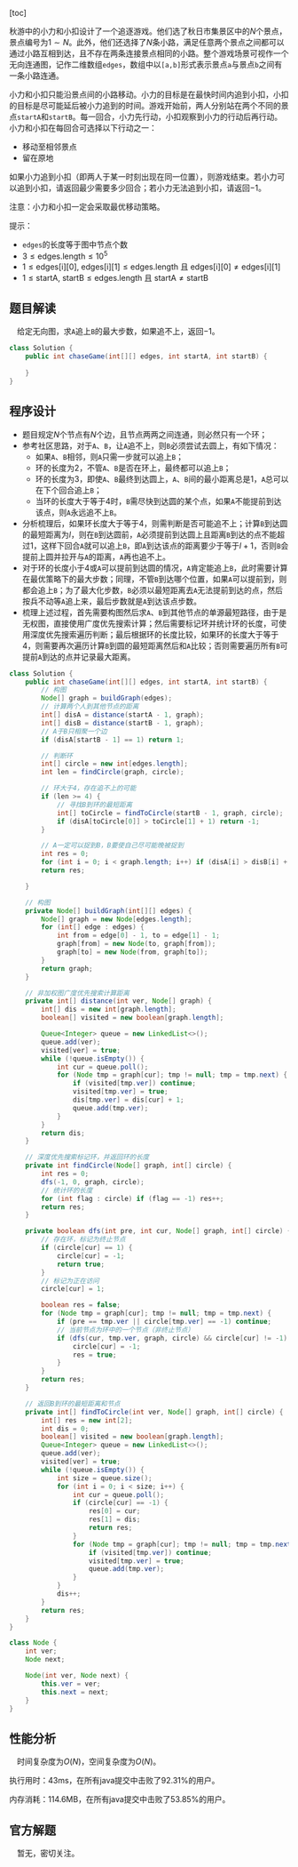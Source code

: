 [toc]

秋游中的小力和小扣设计了一个追逐游戏。他们选了秋日市集景区中的$N$个景点，景点编号为$1 \sim N$。此外，他们还选择了$N$条小路，满足任意两个景点之间都可以通过小路互相到达，且不存在两条连接景点相同的小路。整个游戏场景可视作一个无向连通图，记作二维数组`edges`，数组中以`[a,b]`形式表示景点`a`与景点`b`之间有一条小路连通。

小力和小扣只能沿景点间的小路移动。小力的目标是在最快时间内追到小扣，小扣的目标是尽可能延后被小力追到的时间。游戏开始前，两人分别站在两个不同的景点`startA`和`startB`。每一回合，小力先行动，小扣观察到小力的行动后再行动。小力和小扣在每回合可选择以下行动之一：

* 移动至相邻景点
* 留在原地

如果小力追到小扣（即两人于某一时刻出现在同一位置），则游戏结束。若小力可以追到小扣，请返回最少需要多少回合；若小力无法追到小扣，请返回$-1$。

注意：小力和小扣一定会采取最优移动策略。



提示：

* `edges`的长度等于图中节点个数
* $3 \le \text{edges.length} \le 10^5$
* $1 \le \text{edges[i][0], edges[i][1]} \le \text{edges.length}$ 且 $\text{edges[i][0]} \ne \text{edges[i][1]}$
* $1 \le \text{startA, startB} \le \text{edges.length}$ 且 $\text{startA} \ne \text{startB}$



## 题目解读

&emsp;给定无向图，求`A`追上`B`的最大步数，如果追不上，返回$-1$。

```java
class Solution {
    public int chaseGame(int[][] edges, int startA, int startB) {
        
    }
}
```

## 程序设计

* 题目规定$N$个节点有$N$个边，且节点两两之间连通，则必然只有一个环；
* 参考社区思路，对于`A`、`B`，让`A`追不上，则`B`必须尝试去圆上，有如下情况：
  * 如果`A`、`B`相邻，则`A`只需一步就可以追上`B`；
  * 环的长度为$2$，不管`A`、`B`是否在环上，最终都可以追上`B`；
  * 环的长度为$3$，即使`A`、`B`最终到达圆上，`A`、`B`间的最小距离总是$1$，`A`总可以在下个回合追上`B`；
  * 当环的长度大于等于$4$时，`B`需尽快到达圆的某个点，如果`A`不能提前到达该点，则`A`永远追不上`B`。
* 分析梳理后，如果环长度大于等于$4$，则需判断是否可能追不上；计算`B`到达圆的最短距离为$l$，则在`B`到达圆前，`A`必须提前到达圆上且距离`B`到达的点不能超过$1$，这样下回合`A`就可以追上`B`，即`A`到达该点的距离要少于等于$l + 1$，否则`B`会提前上圆并拉开与`A`的距离，`A`再也追不上。
* 对于环的长度小于$4$或`A`可以提前到达圆的情况，`A`肯定能追上`B`，此时需要计算在最优策略下的最大步数；同理，不管`B`到达哪个位置，如果`A`可以提前到，则都会追上`B`；为了最大化步数，`B`必须以最短距离去`A`无法提前到达的点，然后按兵不动等`A`追上来，最后步数就是`A`到达该点步数。
* 梳理上述过程，首先需要构图然后求`A`、`B`到其他节点的单源最短路径，由于是无权图，直接使用广度优先搜索计算；然后需要标记环并统计环的长度，可使用深度优先搜索遍历判断；最后根据环的长度比较，如果环的长度大于等于$4$，则需要再次遍历计算`B`到圆的最短距离然后和`A`比较；否则需要遍历所有`B`可提前`A`到达的点并记录最大距离。

```java
class Solution {
    public int chaseGame(int[][] edges, int startA, int startB) {
        // 构图
        Node[] graph = buildGraph(edges);
        // 计算两个人到其他节点的距离
        int[] disA = distance(startA - 1, graph);
        int[] disB = distance(startB - 1, graph);
        // A于B只相聚一个边
        if (disA[startB - 1] == 1) return 1;

        // 判断环
        int[] circle = new int[edges.length];
        int len = findCircle(graph, circle);

        // 环大于4，存在追不上的可能
        if (len >= 4) {
            // 寻找B到环的最短距离
            int[] toCircle = findToCircle(startB - 1, graph, circle);
            if (disA[toCircle[0]] > toCircle[1] + 1) return -1;
        }

        // A一定可以捉到B，B要使自己尽可能晚被捉到
        int res = 0;
        for (int i = 0; i < graph.length; i++) if (disA[i] > disB[i] + 1) res = Math.max(res, disA[i]);
        return res;

    }

    // 构图
    private Node[] buildGraph(int[][] edges) {
        Node[] graph = new Node[edges.length];
        for (int[] edge : edges) {
            int from = edge[0] - 1, to = edge[1] - 1;
            graph[from] = new Node(to, graph[from]);
            graph[to] = new Node(from, graph[to]);
        }
        return graph;
    }

    // 非加权图广度优先搜索计算距离
    private int[] distance(int ver, Node[] graph) {
        int[] dis = new int[graph.length];
        boolean[] visited = new boolean[graph.length];

        Queue<Integer> queue = new LinkedList<>();
        queue.add(ver);
        visited[ver] = true;
        while (!queue.isEmpty()) {
            int cur = queue.poll();
            for (Node tmp = graph[cur]; tmp != null; tmp = tmp.next) {
                if (visited[tmp.ver]) continue;
                visited[tmp.ver] = true;
                dis[tmp.ver] = dis[cur] + 1;
                queue.add(tmp.ver);
            }
        }
        return dis;
    }

    // 深度优先搜索标记环，并返回环的长度
    private int findCircle(Node[] graph, int[] circle) {
        int res = 0;
        dfs(-1, 0, graph, circle);
        // 统计环的长度
        for (int flag : circle) if (flag == -1) res++;
        return res;
    }

    private boolean dfs(int pre, int cur, Node[] graph, int[] circle) {
        // 存在环，标记为终止节点
        if (circle[cur] == 1) {
            circle[cur] = -1;
            return true;
        }
        // 标记为正在访问
        circle[cur] = 1;

        boolean res = false;
        for (Node tmp = graph[cur]; tmp != null; tmp = tmp.next) {
            if (pre == tmp.ver || circle[tmp.ver] == -1) continue;
            // 当前节点为环中的一个节点（非终止节点）
            if (dfs(cur, tmp.ver, graph, circle) && circle[cur] != -1) {
                circle[cur] = -1;
                res = true;
            }
        }
        return res;
    }

    // 返回B到环的最短距离和节点
    private int[] findToCircle(int ver, Node[] graph, int[] circle) {
        int[] res = new int[2];
        int dis = 0;
        boolean[] visited = new boolean[graph.length];
        Queue<Integer> queue = new LinkedList<>();
        queue.add(ver);
        visited[ver] = true;
        while (!queue.isEmpty()) {
            int size = queue.size();
            for (int i = 0; i < size; i++) {
                int cur = queue.poll();
                if (circle[cur] == -1) {
                    res[0] = cur;
                    res[1] = dis;
                    return res;
                }
                for (Node tmp = graph[cur]; tmp != null; tmp = tmp.next) {
                    if (visited[tmp.ver]) continue;
                    visited[tmp.ver] = true;
                    queue.add(tmp.ver);
                }
            }
            dis++;
        }
        return res;
    }
}

class Node {
    int ver;
    Node next;

    Node(int ver, Node next) {
        this.ver = ver;
        this.next = next;
    }
}
```

## 性能分析

&emsp;时间复杂度为$O(N)$，空间复杂度为$O(N)$。

执行用时：43ms，在所有java提交中击败了92.31%的用户。

内存消耗：114.6MB，在所有java提交中击败了53.85%的用户。

## 官方解题

&emsp;暂无，密切关注。